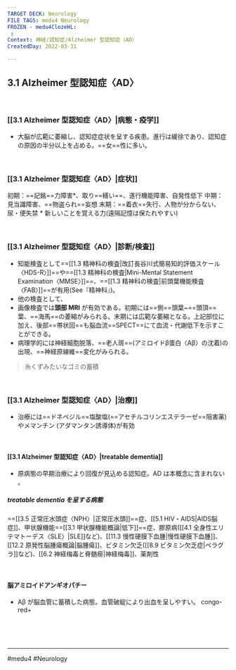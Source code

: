 ```yaml
---
TARGET DECK: Neurology
FILE TAGS: medu4 Neurology
FROZEN - medu4ClozeHL:
 : 
Context: 神経/認知症/Alzheimer 型認知症〈AD〉
CreatedDay: 2022-03-31

---
```


## 3.1 Alzheimer 型認知症〈AD〉

<br>

### [[3.1 Alzheimer 型認知症〈AD〉|病態・疫学]]
* 大脳が広範に萎縮し、認知症症状を呈する疾患。進行は緩徐であり、認知症の原因の半分以上を占める。==女==性に多い。
<!--ID: 1649070301208-->


<br>

### [[3.1 Alzheimer 型認知症〈AD〉|症状]]
初期：==記銘==力障害\*、取り==繕い==、遂行機能障害、自発性低下
中期：見当識障害、==物盗られ==妄想
末期：==着衣==失行、人物が分からない、尿・便失禁
\* 新しいことを覚える力(遠隔記憶は保たれやすい)
<!--ID: 1649070301215-->



<br>

### [[3.1 Alzheimer 型認知症〈AD〉|診断/検査]]
* 知能検査として==[[1.3 精神科の検査|改訂長谷川式簡易知的評価スケール〈HDS-R〉]]==や==[[1.3 精神科の検査|Mini-Mental Statement Examination〈MMSE〉]]==、==[[1.3 精神科の検査|前頭葉機能検査〈FAB〉]]==が有用(See『精神科』)。
* 他の検査として、
* 画像検査では**頭部 MRI** が有効である。初期には==側==頭葉~==頭頂==葉、==海馬==の萎縮がみられる。末期には広範な萎縮となる。上記部位に加え、後部==帯状回==も脳血流==SPECT==にて血流・代謝低下を示すことができる。
* 病理学的には神経細胞脱落、==老人斑==(アミロイドβ蛋白〈Aβ〉の沈着)の出現、==神経原線維==変化がみられる。
>糸くずみたいなゴミの蓄積
<!--ID: 1649070301223-->



<br>

### [[3.1 Alzheimer 型認知症〈AD〉|治療]]
* 治療には==ドネペジル==塩酸塩(==アセチルコリンエステラーゼ==阻害薬)やメマンチン (アダマンタン誘導体)が有効
<!--ID: 1649070301230-->


<br>

#### [[3.1 Alzheimer 型認知症〈AD〉|treatable dementia]]
* 原病態の早期治療により回復が見込める認知症。AD は本概念に含まれない 。
##### treatable dementia を呈する病態
==[[3.5 正常圧水頭症〈NPH〉|正常圧水頭]]==症、[[5.1 HIV・AIDS|AIDS脳症]]、甲状腺機能==[[3.1 甲状腺機能概論|低下]]==症、膠原病([[4.1 全身性エリテマトーデス〈SLE〉|SLE]]など)、[[11.3 慢性硬膜下血腫|慢性硬膜下血腫]]、[[12.2 原発性脳腫瘍概論|脳腫瘍]]、ビタミン欠乏([[8.9 ビタミン欠乏症|ペラグラ]]など)、[[6.2 神経梅毒と脊髄癆|神経梅毒]]、薬剤性
<!--ID: 1649070301239-->



<br>


#### 脳アミロイドアンギオパチー
* Aβ が脳血管に蓄積した病態。血管破綻により出血を呈しやすい。
congo-red+ 

<br><br><br>

---
#medu4 #Neurology 